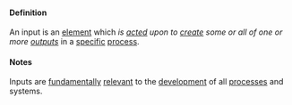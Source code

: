 #### Definition

An input is an [element](https://github.com/gcassel/Modular-Organization-Terminology/blob/master/terms/element.md) which *is [acted](https://github.com/gcassel/Modular-Organization-Terminology/blob/master/terms/act.md) upon to [create](https://github.com/gcassel/Modular-Organization-Terminology/blob/master/terms/create.md) some or all of one or more [outputs](https://github.com/gcassel/Modular-Organization-Terminology/blob/master/terms/output.md)* in a [specific](https://github.com/gcassel/Modular-Organization-Terminology/blob/master/terms/specific.md) [process](https://github.com/gcassel/Modular-Organization-Terminology/blob/master/terms/process.md).  

#### Notes

Inputs are [fundamentally](https://github.com/gcassel/Modular-Organization-Terminology/blob/master/terms/base.md) [relevant](https://github.com/gcassel/Modular-Organization-Terminology/blob/master/terms/relevance.md) to the [development](https://github.com/gcassel/Modular-Organization-Terminology/blob/master/terms/develop.md) of all [processes](https://github.com/gcassel/Modular-Organization-Terminology/blob/master/terms/process.md) and systems.  
